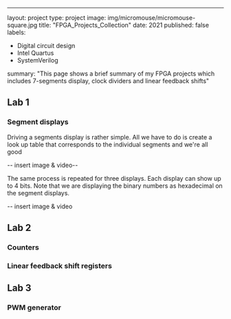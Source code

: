 ---
layout: project
type: project
image: img/micromouse/micromouse-square.jpg
title: "FPGA_Projects_Collection"
date: 2021
published: false
labels:
  - Digital circuit design
  - Intel Quartus
  - SystemVerilog
    
summary: "This page shows a brief summary of my FPGA projects which includes 7-segments display, clock dividers and linear feedback shifts"

<h2>Lab 1</h2>
  <h3>Segment displays</h3>
  <p>Driving a segments display is rather simple. All we have to do is create a look up table that corresponds to the individual segments and we're all good </p>
  -- insert image & video--

  <p> The same process is repeated for three displays. Each display can show up to 4 bits. Note that we are displaying the binary numbers as hexadecimal on the segment displays. </p>
  -- insert image & video
<h2>Lab 2</h2>
  <h3>Counters</h3>
  
  <h3>Linear feedback shift registers</h3>
<h2>Lab 3</h2>
  <h3>PWM generator</h3>
